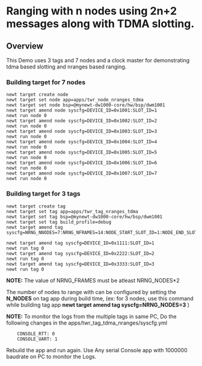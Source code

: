 # Ranging with n nodes using 2n+2 messages along with TDMA slotting.

## Overview
This Demo uses 3 tags and 7 nodes and a clock master for demonstrating tdma based slotting and nranges based ranging.

### Building target for 7 nodes
```no-highlight
newt target create node
newt target set node app=apps/twr_node_nranges_tdma
newt target set node bsp=@mynewt-dw1000-core/hw/bsp/dwm1001
newt target amend node syscfg=DEVICE_ID=0x1001:SLOT_ID=1
newt run node 0
newt target amend node syscfg=DEVICE_ID=0x1002:SLOT_ID=2
newt run node 0
newt target amend node syscfg=DEVICE_ID=0x1003:SLOT_ID=3
newt run node 0
newt target amend node syscfg=DEVICE_ID=0x1004:SLOT_ID=4
newt run node 0
newt target amend node syscfg=DEVICE_ID=0x1005:SLOT_ID=5
newt run node 0
newt target amend node syscfg=DEVICE_ID=0x1006:SLOT_ID=6
newt run node 0
newt target amend node syscfg=DEVICE_ID=0x1007:SLOT_ID=7
newt run node 0
```
### Building target for 3 tags
```
newt target create tag
newt target set tag app=apps/twr_tag_nranges_tdma
newt target set tag bsp=@mynewt-dw1000-core/hw/bsp/dwm1001
newt target set tag build_profile=debug
newt target amend tag syscfg=NRNG_NNODES=7:NRNG_NFRAMES=14:NODE_START_SLOT_ID=1:NODE_END_SLOT_ID=7

newt target amend tag syscfg=DEVICE_ID=0x1111:SLOT_ID=1
newt run tag 0
newt target amend tag syscfg=DEVICE_ID=0x2222:SLOT_ID=2
newt run tag 0
newt target amend tag syscfg=DEVICE_ID=0x3333:SLOT_ID=3
newt run tag 0

```
**NOTE:** The value of NRNG_FRAMES must be atleast NRNG_NODES*2

The number of nodes to range with can be configured by setting the **N_NODES** on tag app during build time,
   (ex: for 3 nodes, use this command while building tag app **newt target amend tag syscfg=NRNG_NODES=3** )

**NOTE:** To monitor the logs from the multiple tags in same PC, Do the following changes in the apps/twr_tag_tdma_nranges/syscfg.yml
```
    CONSOLE_RTT: 0
    CONSOLE_UART: 1

```
  Rebuild the app and run again.
  Use Any serial Console app with 1000000 baudrate on PC to monitor the Logs.

